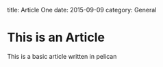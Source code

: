 title: Article One
date: 2015-09-09
category: General

# This is an Article

This is a basic article written in pelican

